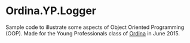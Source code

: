 # Ordina.YP.Logger
Sample code to illustrate some aspects of Object Oriented Programming (OOP). Made for the Young Professionals class of [Ordina](www.ordina.nl) in June 2015.